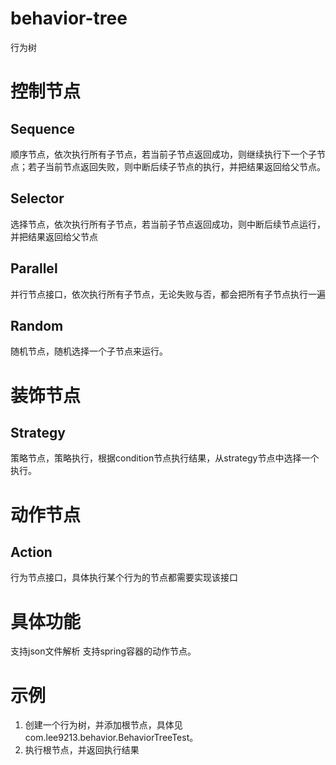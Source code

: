 # behavior-tree
行为树

# 控制节点
## Sequence
顺序节点，依次执行所有子节点，若当前子节点返回成功，则继续执行下一个子节点；若子当前节点返回失败，则中断后续子节点的执行，并把结果返回给父节点。
## Selector
选择节点，依次执行所有子节点，若当前子节点返回成功，则中断后续节点运行，并把结果返回给父节点
## Parallel
并行节点接口，依次执行所有子节点，无论失败与否，都会把所有子节点执行一遍
## Random
随机节点，随机选择一个子节点来运行。

# 装饰节点
## Strategy
策略节点，策略执行，根据condition节点执行结果，从strategy节点中选择一个执行。

# 动作节点
## Action
行为节点接口，具体执行某个行为的节点都需要实现该接口

# 具体功能
支持json文件解析
支持spring容器的动作节点。


# 示例
1. 创建一个行为树，并添加根节点，具体见com.lee9213.behavior.BehaviorTreeTest。
2. 执行根节点，并返回执行结果